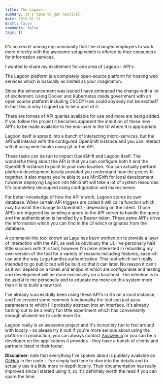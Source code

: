 ```yaml
---
title: The Lagoon.
summary: It's time to get nautical.
date: 2019-01-11
draft: false
comments: false
tags: []
---
```


It's no secret among my community that I've changed employers to work more directly with the awesome setup which is offered to their consumers for information services.

I wanted to share my excitement for one area of Lagoon - API's.

The Lagoon platform is a completely open-source platform for hosting web services which is basically as limited as your imagination. 

Since the announcement was issued I have embraced the change with a lot of excitement. Using Docker and Kubernetes inside government with an open source platform including CI/CD? How could anybody not be excited? In fact this is why I signed up to be a part of it.

There are tonnes of API queries available for use and more are being added. If you follow the project it becomes apparent the intention of these new API's to be made available to the end-user in the UI where it is appropriate.

Lagoon itself is spread into a bunch of interacting micro-services, but the API will interact with the configured OpenShift instance and you can interact with it using web-hooks using git or the API.

These tasks can be run to impact OpenShift and Lagoon itself. The wonderful thing about the API is that you can configure both it and the OpenShift instance to point to your own location. You can actually perform platform development locally provided you understand how the pieces fit together. It also means you're able to use MiniShift for local development, however deploying Lagoon into MiniShift will take a lot of system resources. It's completely decoupled using configuration and makes sense.

For better knowledge of how the API's work, Lagoon stores its own database. When certain API triggers are called it will call a function which may transmit the change to OpenShift - depending on the intent. Those API's are triggered by sending a query to the API server to handle the query and the authentication is handled by a Bearer token. These same API's drive the information which you can find in the UI which originates from the database.

A command-line tool known as Lagu has been worked on to provide a layer of interaction with the API, as well as obviously the UI. I've personally had little success with this tool, however I'm more interested in rebuilding my own version of the tool for a variety of reasons including features, ease-of-use and the way Lagu handles authentication. This tool which isn't really intended to go public but will be built so that it can later. No reason it can't as it will depend on a token and endpoint which are configurable and testing and development will be done exclusively on a localhost. The intention is to be useful to me personally and to educate me more on this system more than it is to build a new tool.

I've already successfully been using these API's in Go on a local instance, and I've created some common functionality the tool can just pass parameters to which I'll probably abstract into an interface. It's already turning out to be a really fun little experiment which has conveniently enough allowed me to code more Go.

Lagoon really is an awesome project and it's incredibly fun to fool around with locally - so please try it out! If you're more serious about using the platform in production, you can always contact [Amazee.io](http://amazee.io/) or you can be a developer on the applications it provides - they have a bunch of clients and partners listed in their footer.

**Disclaimer**: note that everything I've spoken about is publicly available on [GitHub](https://github.com/amazeeio/lagoon/) in the code - I've simply had time to dive into the details and to actually use it a little more in-depth locally. Their [documentation](https://lagoon.readthedocs.io/en/latest/) has really improved since I started using it, so it's definitely worth the read if you can spare the time.